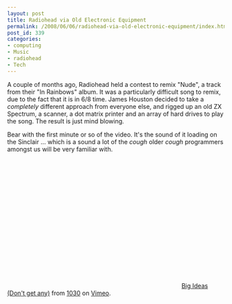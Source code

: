 ```yaml
---
layout: post
title: Radiohead via Old Electronic Equipment
permalink: /2008/06/06/radiohead-via-old-electronic-equipment/index.html
post_id: 339
categories: 
- computing
- Music
- radiohead
- Tech
---
```


 A couple of months ago, Radiohead held a contest to remix "Nude", a track from their "In Rainbows" album. It was a particularly difficult song to remix, due to the fact that it is in 6/8 time. James Houston decided to take a _completely_ different approach from everyone else, and rigged up an old ZX Spectrum, a scanner, a dot matrix printer and an array of hard drives to play the song. The result is just mind blowing.

Bear with the first minute or so of the video. It's the sound of it loading on the Sinclair ... which is a sound a lot of the _cough_ older _cough_ programmers amongst us will be very familiar with.

<object width="400" height="300">    <param name="allowfullscreen" value="true" />    <param name="allowscriptaccess" value="always" />    <param name="movie" value="http://www.vimeo.com/moogaloop.swf?clip_id=1109226&server=www.vimeo.com&show_title=1&show_byline=1&show_portrait=0&color=&fullscreen=1" />    <embed src="http://www.vimeo.com/moogaloop.swf?clip_id=1109226&server=www.vimeo.com&show_title=1&show_byline=1&show_portrait=0&color=&fullscreen=1" type="application/x-shockwave-flash" allowfullscreen="true" allowscriptaccess="always" width="400" height="300"></embed></object>
<a href="http://www.vimeo.com/1109226?pg=embed&sec=1109226">Big Ideas (Don't get any)</a> from <a href="http://www.vimeo.com/user354216?pg=embed&sec=1109226">1030</a> on <a href="http://vimeo.com?pg=embed&sec=1109226">Vimeo</a>.
